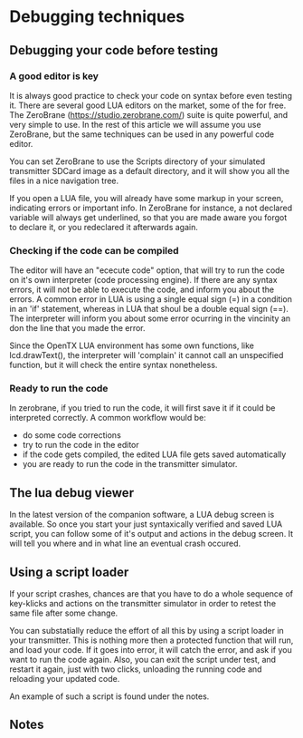 # Debugging techniques

## Debugging your code before testing

### A good editor is key
It is always good practice to check your code on syntax before even testing it. There are several good LUA editors on the market, some of the for free. The ZeroBrane (https://studio.zerobrane.com/) suite is quite powerful, and very simple to use. In the rest of this article we will assume you use ZeroBrane, but the same techniques can be used in any powerful code editor.

You can set ZeroBrane to use the Scripts directory of your simulated transmitter SDCard image as a default directory, and it will show you all the files in a nice navigation tree.

If you open a LUA file, you will already have some markup in your screen, indicating errors or important info. In ZeroBrane for instance, a not declared variable will always get underlined, so that you are made aware you forgot to declare it, or you redeclared it afterwards again.

### Checking if the code can be compiled
The editor will have an "ececute code" option, that will try to run the code on it's own interpreter (code processing engine). If there are any syntax errors, it will not be able to execute the code, and inform you about the errors. A common error in LUA is using a single equal sign (=) in a condition in an 'if' statement, whereas in LUA that shoul be a double equal sign (==). The interpreter will inform you about some error ocurring in the vincinity an don the line that you made the error.

Since the OpenTX LUA environment has some own functions, like lcd.drawText(), the interpreter will 'complain' it cannot call an unspecified function, but it will check the entire syntax nonetheless.

### Ready to run the code
In zerobrane, if you tried to run the code, it will first save it if it could be interpreted correctly. A common workflow would be:
* do some code corrections
* try to run the code in the editor
* if the code gets compiled, the edited LUA file gets saved automatically
* you are ready to run the code in the transmitter simulator.

## The lua debug viewer
In the latest version of the companion software, a LUA debug screen is available. So once you start your just syntaxically verified and saved LUA script, you can follow some of it's output and actions in the debug screen. It will tell you where and in what line an eventual crash occured.

## Using a script loader
If your script crashes, chances are that you have to do a whole sequence of key-klicks and actions on the transmitter simulator in order to retest the same file after some change. 

You can substatially reduce the effort of all this by using a script loader in your transmitter. This is nothing more then a protected function that will run, and load your code. If it goes into error, it will catch the error, and ask if you want to run the code again.
Also, you can exit the script under test, and restart it again, just with two clicks, unloading the running code and reloading your updated code.

An example of such a script is found under the notes.

## Notes


